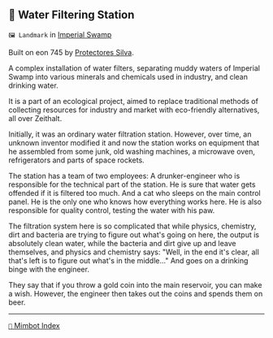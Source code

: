 ## 🚰 Water Filtering Station

`🖼️ Landmark` in [Imperial Swamp](<https://zeithalt.github.io/r/imperial_swamp.html>)

Built on eon 745 by [Protectores Silva](<https://zeithalt.github.io/r/protectores_silva.html>).

A complex installation of water filters, separating muddy waters of Imperial Swamp into various minerals and chemicals used in industry, and clean drinking water.

It is a part of an ecological project, aimed to replace traditional methods of collecting resources for industry and market with eco-friendly alternatives, all over Zeithalt.

Initially, it was an ordinary water filtration station. However, over time, an unknown inventor modified it and now the station works on equipment that he assembled from some junk, old washing machines, a microwave oven, refrigerators and parts of space rockets.

The station has a team of two employees: A drunker-engineer who is responsible for the technical part of the station. He is sure that water gets offended if it is filtered too much. And a cat who sleeps on the main control panel. He is the only one who knows how everything works here. He is also responsible for quality control, testing the water with his paw.

The filtration system here is so complicated that while physics, chemistry, dirt and bacteria are trying to figure out what's going on here, the output is absolutely clean water, while the bacteria and dirt give up and leave themselves, and physics and chemistry says: "Well, in the end it's clear, all that's left is to figure out what's in the middle..." And goes on a drinking binge with the engineer.

They say that if you throw a gold coin into the main reservoir, you can make a wish. However, the engineer then takes out the coins and spends them on beer.

-----
[`📑` Mimbot Index](<https://zeithalt.github.io/r/#1390>)
<!---
keywords:  
aliases: 
-->
